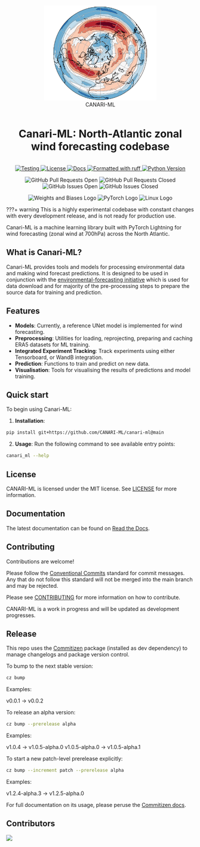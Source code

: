 <!--header-start-->

<figure markdown="span" align="center">
  <img src="docs/assets/images/canari-hero-image.png" alt="Canari-ML Image" width="300" height="254">
  <figcaption>CANARI-ML</figcaption>
</figure>

<div align="center">
  <h1 align="center" style="display:inline-block;">Canari-ML: North-Atlantic zonal wind forecasting codebase</h1>
</div>


<p align="center">
  <a href="https://github.com/canari-ml/canari-ml/actions/workflows/test.yaml?query=branch%3Amain">
    <img src="https://github.com/canari-ml/canari-ml/actions/workflows/test.yaml/badge.svg?branch=main" alt="Testing">
  </a>
  <a href="https://opensource.org/licenses/MIT">
    <img src="https://img.shields.io/badge/License-MIT-blue.svg" alt="License">
  </a>
  <a href="https://canari-ml.readthedocs.io/">
    <img src="https://img.shields.io/badge/docs-canari--ml.io-green" alt="Docs">
  </a>
  <a href="https://github.com/astral-sh/ruff">
    <img src="https://img.shields.io/badge/code%20style-ruff-000000.svg" alt="Formatted with ruff">
  </a>
  <a href="https://www.python.org/">
    <img src="https://img.shields.io/badge/python-3.11-blue" alt="Python Version">
  </a>
</p>

<p align="center">
  <img alt="GitHub Pull Requests Open" src="https://img.shields.io/github/issues-pr/canari-ml/canari-ml">
  <img alt="GitHub Pull Requests Closed" src="https://img.shields.io/github/issues-pr-closed/canari-ml/canari-ml">
  <img alt="GitHub Issues Open" src="https://img.shields.io/github/issues-raw/canari-ml/canari-ml">
  <img alt="GitHub Issues Closed" src="https://img.shields.io/github/issues-closed/canari-ml/canari-ml">
</p>

<p align="center">
  <img alt="Weights and Biases Logo" src="https://img.shields.io/badge/Weights_&_Biases-FFBE00?style=for-the-badge&logo=WeightsAndBiases&logoColor=white">
  <img alt="PyTorch Logo" src="https://img.shields.io/badge/PyTorch-EE4C2C?style=for-the-badge&logo=pytorch&logoColor=white">
  <img alt="Linux Logo" src="https://img.shields.io/badge/Linux-FCC624?style=for-the-badge&logo=linux&logoColor=black">
</p>

???+ warning
    This is a highly experimental codebase with constant changes with every development release, and is not ready for production use.

Canari-ML is a machine learning library built with PyTorch Lightning for wind forecasting (zonal wind at 700hPa) across the North Atlantic.

<!--header-end-->

<!--main-start-->

## What is Canari-ML?

Canari-ML provides tools and models for processing environmental data and making wind forecast predictions. It is designed to be used in conjunction with the [environmental-forecasting initiative](http://github.com/environmental-forecasting/) which is used for data download and for majority of the pre-processing steps to prepare the source data for training and prediction.

## Features

- **Models**: Currently, a reference UNet model is implemented for wind forecasting.
- **Preprocessing**: Utilities for loading, reprojecting, preparing and caching ERA5 datasets for ML training.
- **Integrated Experiment Tracking**: Track experiments using either Tensorboard, or WandB integration.
- **Prediction**: Functions to train and predict on new data.
- **Visualisation**: Tools for visualising the results of predictions and model training.

## Quick start

To begin using Canari-ML:

1. **Installation**:

``` bash
pip install git+https://github.com/CANARI-ML/canari-ml@main
```

2. **Usage**:
Run the following command to see available entry points:

``` bash
canari_ml --help
```

## License

CANARI-ML is licensed under the MIT license. See [LICENSE](https://github.com/CANARI-ML/canari-ml/blob/main/LICENSE) for more information.

<!--main-end-->

## Documentation

The latest documentation can be found on [Read the Docs](https://canari-ml.readthedocs.io).


## Contributing

Contributions are welcome!

Please follow the [Conventional Commits](https://www.conventionalcommits.org/en/v1.0.0/) standard for commit messages. Any that do not follow this standard will not be merged into the main branch and may be rejected.

Please see [CONTRIBUTING](https://github.com/CANARI-ML/canari-ml/blob/main/CONTRIBUTING.md) for more information on how to contribute.

CANARI-ML is a work in progress and will be updated as development progresses.

## Release

This repo uses the [Commitizen](https://commitizen-tools.github.io/commitizen/) package (installed as dev dependency) to manage changelogs and package version control.

To bump to the next stable version:

```bash
cz bump
```

Examples:

v0.0.1 → v0.0.2

To release an alpha version:

```bash
cz bump --prerelease alpha
```

Examples:

v1.0.4 → v1.0.5-alpha.0
v1.0.5-alpha.0 → v1.0.5-alpha.1

To start a new patch-level prerelease explicitly:

```bash
cz bump --increment patch --prerelease alpha
```

Examples:

v1.2.4-alpha.3 → v1.2.5-alpha.0

For full documentation on its usage, please peruse the [Commitizen docs](https://commitizen-tools.github.io/commitizen/commands/bump/).


<!--contributors-start-->

## Contributors

<a href="https://github.com/canari-ml/canari-ml/graphs/contributors">
  <img src="https://contrib.rocks/image?repo=canari-ml/canari-ml" />
</a>

<!--contributors-end-->
